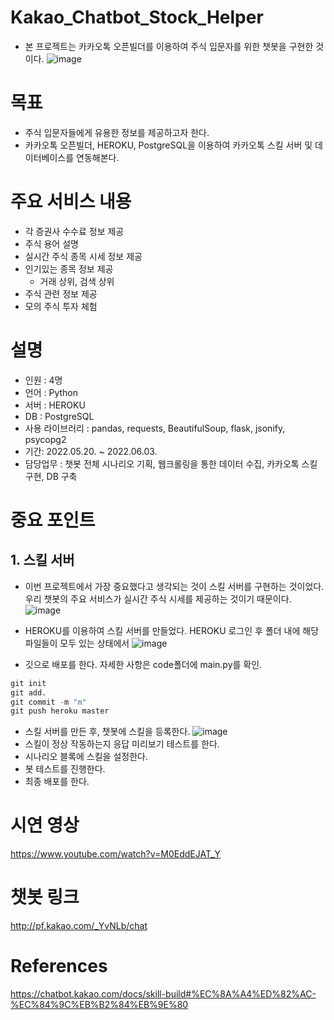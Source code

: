 # Kakao_Chatbot_Stock_Helper
- 본 프로젝트는 카카오톡 오픈빌더를 이용하여 주식 입문자를 위한 챗봇을 구현한 것이다.
![image](https://user-images.githubusercontent.com/101307758/171578468-013ce4e2-e419-4390-8b80-fbb44dd72fc3.png)

# 목표
- 주식 입문자들에게 유용한 정보를 제공하고자 한다.
- 카카오톡 오픈빌더, HEROKU, PostgreSQL을 이용하여 카카오톡 스킬 서버 및 데이터베이스를 연동해본다. 

# 주요 서비스 내용
- 각 증권사 수수료 정보 제공
- 주식 용어 설명
- 실시간 주식 종목 시세 정보 제공
- 인기있는 종목 정보 제공
  - 거래 상위, 검색 상위
- 주식 관련 정보 제공
- 모의 주식 투자 체험
 
# 설명
- 인원 : 4명
- 언어 : Python
- 서버 : HEROKU
- DB : PostgreSQL
- 사용 라이브러리 : pandas, requests, BeautifulSoup, flask, jsonify, psycopg2
- 기간: 2022.05.20. ~ 2022.06.03.
- 담당업무 : 챗봇 전체 시나리오 기획, 웹크롤링을 통한 데이터 수집, 카카오톡 스킬 구현, DB 구축

# 중요 포인트
## 1. 스킬 서버

- 이번 프로젝트에서 가장 중요했다고 생각되는 것이 스킬 서버를 구현하는 것이었다. 우리 챗봇의 주요 서비스가 실시간 주식 시세를 제공하는 것이기 때문이다.
![image](https://user-images.githubusercontent.com/101307758/171761782-64c035d3-7eb6-485a-8678-2123d24984c8.png)

- HEROKU를 이용하여 스킬 서버를 만들었다. HEROKU 로그인 후 폴더 내에 해당 파일들이 모두 있는 상태에서 
![image](https://user-images.githubusercontent.com/101307758/171762093-84ada926-269a-4706-b919-92238d63ae0b.png)
- 깃으로 배포를 한다. 자세한 사항은 code폴더에 main.py를 확인.

```Python
git init
git add.
git commit -m "m"
git push heroku master

```
- 스킬 서버를 만든 후, 챗봇에 스킬을 등록한다.
![image](https://user-images.githubusercontent.com/101307758/171763370-f8cf0ea0-6836-4ebe-a5f6-0a47d962eb3b.png)
- 스킬이 정상 작동하는지 응답 미리보기 테스트를 한다.
- 시나리오 블록에 스킬을 설정한다.
- 봇 테스트를 진행한다.
- 최종 배포를 한다.


# 시연 영상
https://www.youtube.com/watch?v=M0EddEJAT_Y

# 챗봇 링크
http://pf.kakao.com/_YvNLb/chat

# References
https://chatbot.kakao.com/docs/skill-build#%EC%8A%A4%ED%82%AC-%EC%84%9C%EB%B2%84%EB%9E%80
